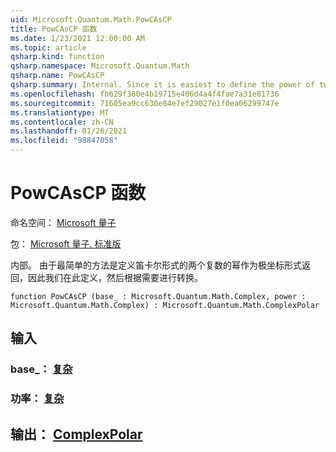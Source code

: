 ```yaml
---
uid: Microsoft.Quantum.Math.PowCAsCP
title: PowCAsCP 函数
ms.date: 1/23/2021 12:00:00 AM
ms.topic: article
qsharp.kind: function
qsharp.namespace: Microsoft.Quantum.Math
qsharp.name: PowCAsCP
qsharp.summary: Internal. Since it is easiest to define the power of two complex numbers in cartesian form as returning in polar form, we define that here, then convert as needed.
ms.openlocfilehash: fb629f360e4b19715e406d4a4f4fae7a31e81736
ms.sourcegitcommit: 71605ea9cc630e84e7ef29027e1f0ea06299747e
ms.translationtype: MT
ms.contentlocale: zh-CN
ms.lasthandoff: 01/26/2021
ms.locfileid: "98847058"
---
```

# <a name="powcascp-function"></a>PowCAsCP 函数

命名空间： [Microsoft 量子](xref:Microsoft.Quantum.Math)

包： [Microsoft 量子. 标准版](https://nuget.org/packages/Microsoft.Quantum.Standard)


内部。 由于最简单的方法是定义笛卡尔形式的两个复数的幂作为极坐标形式返回，因此我们在此定义，然后根据需要进行转换。

```qsharp
function PowCAsCP (base_ : Microsoft.Quantum.Math.Complex, power : Microsoft.Quantum.Math.Complex) : Microsoft.Quantum.Math.ComplexPolar
```


## <a name="input"></a>输入

### <a name="base_--complex"></a>base_： [复杂](xref:Microsoft.Quantum.Math.Complex)




### <a name="power--complex"></a>功率： [复杂](xref:Microsoft.Quantum.Math.Complex)





## <a name="output--complexpolar"></a>输出： [ComplexPolar](xref:Microsoft.Quantum.Math.ComplexPolar)

